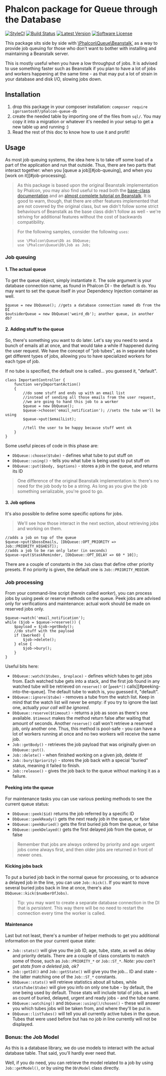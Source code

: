 Phalcon package for Queue through the Database
==============================================

[![StyleCI](https://styleci.io/repos/62728787/shield?style=flat-square)](https://styleci.io/repos/62728787)
[![Build Status](https://img.shields.io/travis/igorsantos07/phalcon-queue-db/master.svg?style=flat-square)](https://travis-ci.org/igorsantos07/phalcon-queue-db)
[![Latest Version](https://img.shields.io/packagist/v/igorsantos07/phalcon-queue-db.svg?style=flat-square)](https://github.com/igorsantos07/phalcon-queue-db/releases)
[![Software License](https://img.shields.io/packagist/l/igorsantos07/phalcon-queue-db.svg?style=flat-square)](docs/LICENSE.md)

This package sits side by side with [\Phalcon\Queue\Beanstalk`][original] as a
way to provide job queuing for those who don't want to bother with installing
and maintaining a Beanstalk server.

This is mostly useful when you have a low throughput of jobs. It is advised to
use something faster such as Beanstalk if you plan to have a lot of jobs and
workers happening at the same time - as that may put a lot of strain in your
database and disk I/O, slowing jobs down.

Installation
------------

1. drop this package in your composer installation:
`composer require igorsantos07/phalcon-queue-db`
2. create the needed table by importing one of the files from `sql/`. You may
   copy it into a migration or whatever it's needed in your setup to get a new
   table up and running :)
3. Read the rest of this doc to know how to use it and profit!

Usage
-----

As most job queuing systems, the idea here is to take off some load of a part
of the application and run that outside. Thus, there are two parts that interact
together: when you [queue a job][#job-queuing], and when you [work on it][#job-processing].

> As this package is based upon the original Beanstalk implementation by
Phalcon, you may also find useful to read both the [base-class documentation][original]
and an [almost complete tutorial on Beanstalk][beanstalk-tutorial]. It is good
to warn, though, that there are other features implemented that are not covered
by the original class, but we didn't follow some strict behaviours of Beanstalk
as the base class didn't follow as well - we're striving for additional features
without the cost of backwards compatibility.

> For the following samples, consider the following `uses`:
>
>     use \Phalcon\Queue\Db as DbQueue;
>     use \Phalcon\Queue\Db\Job as Job;
>

### Job queuing

#### 1. The actual queue
To get the queue object, simply instantiate it. The sole argument is your
database connection name, as found in Phalcon DI - the default is `db`.
You may want to set the queue itself in your Dependency Injection container
as well.

    $queue = new DbQueue(); //gets a database connection named db from the DI
    $outsiderQueue = new DbQueue('weird_db'); another queue, in another db?

#### 2. Adding stuff to the queue
So, there's something you want to do later. Let's say you need to send a bunch
of emails all at once, and that would take a while if happened during the user
request. We have the concept of "job tubes", as in separate tubes get different
types of jobs, allowing you to have specialized workers for each type of job.

If no tube is specified, the default one is called... you guessed it, "default".

    class ImportantController {
        function veryImportantAction()
        {
            //do some stuff and ends up with an email list
            //instead of sending all those emails from the user request,
            //we are going to hand this job to a worker
            $queue = new DbQueue();
            $queue->choose('email_notification'); //sets the tube we'll be using
            $queue->put($emailList);

            //tell the user to be happy because stuff went ok
        }
    }

Some useful pieces of code in this phase are:

- `DbQueue::choose($tube)` - defines what tube to put stuff on
- `DbQueue::using()` - tells you what tube is being used to put stuff on
- `DbQueue::put($body, $options)` - stores a job in the queue, and returns its ID

> One difference of the original Beanstalk implementation is: there's no need
for the job body to be a string. As long as you give the job something
serializable, you're good to go.

#### 3. Job options
It's also possible to define some specific options for jobs.

> We'll see how those interact in the next section, about retrieving jobs and
working on them.

    //adds a job on top of the queue
    $queue->put($bossEmails, [DbQueue::OPT_PRIORITY => Job::PRIORITY_HIGHEST]);
    //adds a job to be ran only later (in seconds)
    $queue->put($taskReminder, [DbQueue::OPT_DELAY => 60 * 10]);

There are a couple of constants in the `Job` class that define other priority
presets. If no priority is given, the default one is `Job::PRIORITY_MEDIUM`.


### Job processing
From your command-line script (herein called _worker_), you can process jobs by
using peek or reserve methods on the queue. Peek jobs are advised only for
verifications and maintenance: actual work should be made on reserved jobs only.

    $queue->watch('email_notification');
    while ($job = $queue->reserve()) {
        $payload = $job->getBody();
        //do stuff with the payload
        if ($worked) {
            $job->delete();
        } else {
            $job->bury();
        }
    }

Useful bits here:

- `DbQueue::watch($tubes, $replace)` - defines which tubes to get jobs from.
  Each watched tube gets into a stack, and the first job found in any watched
  tube will be retrieved on `reserve()` or [`peek*()` calls][#peeking-into-the-queue].
  The default tube to watch is, you guessed it, "default".
- `DbQueue::ignore($tube)` - removes a tube from the watch list. Keep in mind
  that the watch list will never be empty: if you try to ignore the last one,
  actually _your call will be ignored_.
- `DbQueue::reserve($timeout)` - returns a job as soon as there's one available.
  `$timeout` makes the method return false after waiting that amount of seconds.
  Another `reserve()` call won't retrieve a reserved job, only another one.
  Thus, this method is pool-safe - you can have a lot of workers running at once
  and no two workers will receive the same job.
- `Job::getBody()` - retrieves the job payload that was originally given on
  `DbQueue::put()`.
- `Job::delete()` - when finished working on a given job, delete it!
- `Job::bury($priority)` - stores the job back with a special "buried" status,
  meaning it failed to finish.
- `Job::release()` - gives the job back to the queue without marking it as a
  failure.

#### Peeking into the queue
For maintenance tasks you can use various peeking methods to see the current
queue status:

- `DbQueue::peek($id)` returns the job referred by a specific ID
- `DbQueue::peekReady()` gets the next ready job in the queue, or false
- `DbQueue::peekBuried()` gets the first buried job from the queue, or false
- `DbQueue::peekDelayed()` gets the first delayed job from the queue, or false

> Remember that jobs are always ordered by priority and age: urgent jobs come
always first, and then older jobs are returned in front of newer ones.

#### Kicking jobs back
To put a buried job back in the normal queue for processing, or to advance a
delayed job in the line, you can use `Job::kick()`. If you want to move several
buried jobs back in line at once, there's also `DbQueue::kick($numberOfJobs)`.

> Tip: you may want to create a separate database connection in the DI that is
_persistent_. This way there will be no need to restart the connection every
time the worker is called.

#### Maintenance
Last but not least, there's a number of helper methods to get you additional
information on the your current queue state:

- `Job::stats()` will give you the job ID, age, tube, state, as well as delay
  and priority details. There are a couple of class constants to match some of
  those, such as `Job::PRIORITY_*` or `Job::ST_*`. _Note: you can't get stats
  from a deleted job, ok?_
- `Job::getId()` and `Job::getState()` will give you the job... ID and state -
  the latter matching one of the `Job::ST_*` constants.
- `DbQueue::stats()` will retrieve statistics about all tubes, while
  `statsTube($tube)` will give you info on only one tube - by default, the one
  being used by default. Those stats will include total of jobs, as well as
  count of buried, delayed, urgent and ready jobs - and the tube name.
- `DbQueue::watching()` and `DbQueue::using()/chosen()` - these will answer you
  which tubes jobs will be taken from, and where they'll be put in.
- `DbQueue::listTubes()` will tell you all currently active tubes in the queue.
  Tubes that were used before but has no job in line currently will not be
  displayed.


### Bonus: the Job Model
As this is a database library, we do use models to interact with the actual
database table. That said, you'll hardly ever need that.

Well, if you do need, you can retrieve the model related to a job by using
`Job::getModel()`, or by using the `Db\Model` class directly.

[original]: https://docs.phalconphp.com/en/latest/reference/queue.html
[beanstalk-tutorial]: https://github.com/earl/beanstalkc/blob/master/TUTORIAL.mkd
